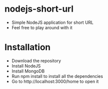 # nodejs-short-url
- Simple NodeJS application for short URL
- Feel free to play around with it

# Installation
- Download the repository 
- Install NodeJS
- Install MongoDB 
- Run npm install to install all the dependencies
- Go to http://localhost:3000/home to open it
